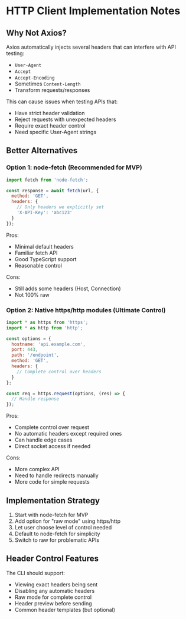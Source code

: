 # HTTP Client Implementation Notes

## Why Not Axios?

Axios automatically injects several headers that can interfere with API testing:
- `User-Agent`
- `Accept`
- `Accept-Encoding`
- Sometimes `Content-Length`
- Transform requests/responses

This can cause issues when testing APIs that:
- Have strict header validation
- Reject requests with unexpected headers
- Require exact header control
- Need specific User-Agent strings

## Better Alternatives

### Option 1: node-fetch (Recommended for MVP)
```javascript
import fetch from 'node-fetch';

const response = await fetch(url, {
  method: 'GET',
  headers: {
    // Only headers we explicitly set
    'X-API-Key': 'abc123'
  }
});
```

Pros:
- Minimal default headers
- Familiar fetch API
- Good TypeScript support
- Reasonable control

Cons:
- Still adds some headers (Host, Connection)
- Not 100% raw

### Option 2: Native https/http modules (Ultimate Control)
```javascript
import * as https from 'https';
import * as http from 'http';

const options = {
  hostname: 'api.example.com',
  port: 443,
  path: '/endpoint',
  method: 'GET',
  headers: {
    // Complete control over headers
  }
};

const req = https.request(options, (res) => {
  // Handle response
});
```

Pros:
- Complete control over request
- No automatic headers except required ones
- Can handle edge cases
- Direct socket access if needed

Cons:
- More complex API
- Need to handle redirects manually
- More code for simple requests

## Implementation Strategy

1. Start with node-fetch for MVP
2. Add option for "raw mode" using https/http
3. Let user choose level of control needed
4. Default to node-fetch for simplicity
5. Switch to raw for problematic APIs

## Header Control Features

The CLI should support:
- Viewing exact headers being sent
- Disabling any automatic headers
- Raw mode for complete control
- Header preview before sending
- Common header templates (but optional)
